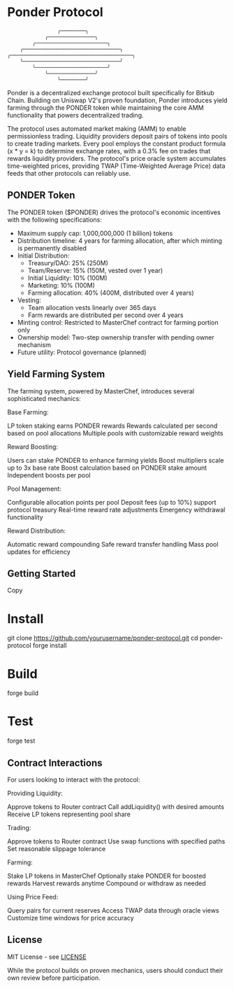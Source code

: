# Ponder Protocol

```                             
                ╭────────╮              
            ╭───────────────╮           
        ╭───────────────────────╮       
    ╭───────────────────────────────╮   
╭───────────────────────────────────────╮
    ╰───────────────────────────────╯   
        ╰───────────────────────╯       
            ╰───────────────╯           
                ╰────────╯                

```

Ponder is a decentralized exchange protocol built specifically for Bitkub Chain. Building on Uniswap V2's proven foundation, Ponder introduces yield farming through the PONDER token while maintaining the core AMM functionality that powers decentralized trading.

The protocol uses automated market making (AMM) to enable permissionless trading. Liquidity providers deposit pairs of tokens into pools to create trading markets. Every pool employs the constant product formula (x * y = k) to determine exchange rates, with a 0.3% fee on trades that rewards liquidity providers. The protocol's price oracle system accumulates time-weighted prices, providing TWAP (Time-Weighted Average Price) data feeds that other protocols can reliably use.

## PONDER Token

The PONDER token ($PONDER) drives the protocol's economic incentives with the following specifications:

* Maximum supply cap: 1,000,000,000 (1 billion) tokens
* Distribution timeline: 4 years for farming allocation, after which minting is permanently disabled
* Initial Distribution:
    - Treasury/DAO: 25% (250M)
    - Team/Reserve: 15% (150M, vested over 1 year)
    - Initial Liquidity: 10% (100M)
    - Marketing: 10% (100M)
    - Farming allocation: 40% (400M, distributed over 4 years)
* Vesting:
    - Team allocation vests linearly over 365 days
    - Farm rewards are distributed per second over 4 years
* Minting control: Restricted to MasterChef contract for farming portion only
* Ownership model: Two-step ownership transfer with pending owner mechanism
* Future utility: Protocol governance (planned)


## Yield Farming System

The farming system, powered by MasterChef, introduces several sophisticated mechanics:

Base Farming:
  
LP token staking earns PONDER rewards
Rewards calculated per second based on pool allocations
Multiple pools with customizable reward weights

Reward Boosting:
  
Users can stake PONDER to enhance farming yields
Boost multipliers scale up to 3x base rate
Boost calculation based on PONDER stake amount
Independent boosts per pool

Pool Management:
  
Configurable allocation points per pool
Deposit fees (up to 10%) support protocol treasury
Real-time reward rate adjustments
Emergency withdrawal functionality

Reward Distribution:
  
Automatic reward compounding
Safe reward transfer handling
Mass pool updates for efficiency

## Getting Started


Copy
# Install
git clone https://github.com/yourusername/ponder-protocol.git
cd ponder-protocol
forge install

# Build
forge build

# Test
forge test
## Contract Interactions

For users looking to interact with the protocol:

Providing Liquidity:
 
Approve tokens to Router contract
Call addLiquidity() with desired amounts
Receive LP tokens representing pool share

Trading:
 
Approve tokens to Router contract
Use swap functions with specified paths
Set reasonable slippage tolerance

Farming:
 
Stake LP tokens in MasterChef
Optionally stake PONDER for boosted rewards
Harvest rewards anytime
Compound or withdraw as needed

Using Price Feed:
 
Query pairs for current reserves
Access TWAP data through oracle views
Customize time windows for price accuracy

## License

MIT License - see [LICENSE](LICENSE)

While the protocol builds on proven mechanics, users should conduct their own review before participation.
